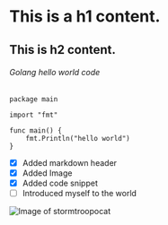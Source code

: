 # This is a h1 content.
## This is h2 content.
###### Golang hello world code
```
package main

import "fmt"

func main() {
    fmt.Println("hello world")
}
```

- [x] Added markdown header
- [x] Added Image
- [x] Added code snippet
- [ ] Introduced myself to the world

![Image of stormtroopocat](https://octodex.github.com/images/stormtroopocat.png)
